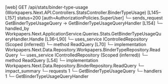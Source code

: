 [web] GET /api/stats/binder-type-usage  (Workpapers.Next.API.Controllers.StatsController.BinderTypeUsage)  [L145–L157] status=200 [auth=AuthorizationPolicies.SuperUser]
  └─ sends_request GetBinderTypeUsageQuery -> GetBinderTypeUsageQueryHandler [L154]
    └─ handled_by Workpapers.Next.ApplicationService.Queries.Stats.GetBinderTypeUsageQueryHandler.Handle [L36–L90]
      └─ uses_service IControlledRepository<BinderType> (Scoped (inferred))
        └─ method ReadQuery [L70]
          └─ implementation Workpapers.Next.Data.Repository.Workpapers.BinderTypeRepository.ReadQuery
      └─ uses_service IControlledRepository<Binder> (Scoped (inferred))
        └─ method ReadQuery [L54]
          └─ implementation Workpapers.Next.Data.Repository.BinderRepository.ReadQuery
  └─ impact_summary
    └─ requests 1
      └─ GetBinderTypeUsageQuery
    └─ handlers 1
      └─ GetBinderTypeUsageQueryHandler

